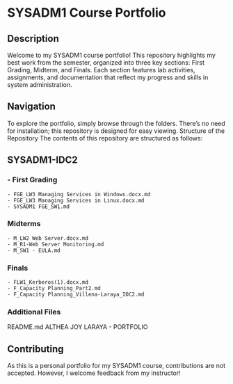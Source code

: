 # SYSADM1 Course Portfolio

## Description
Welcome to my SYSADM1 course portfolio! This repository highlights my best work from the semester, organized into three key sections: First Grading, Midterm, and Finals. Each section features lab activities, assignments, and documentation that reflect my progress and skills in system administration.

## Navigation
  To explore the portfolio, simply browse through the folders. There’s no need for installation; this repository is designed for easy viewing.
Structure of the Repository
The contents of this repository are structured as follows:
## SYSADM1-IDC2
### - First Grading
    - FGE_LW3 Managing Services in Windows.docx.md
    - FGE_LW3 Managing Services in Linux.docx.md
    - SYSADM1 FGE_SW1.md
### Midterms
    - M_LW2 Web Server.docx.md
    - M_R1-Web Server Monitoring.md
    - M_SW1 - EULA.md
### Finals
    - FLW1_Kerberos(1).docx.md
    - F_Capacity Planning_Part2.md
    - F_Capacity Planning_Villena-Laraya_IDC2.md
### Additional Files
README.md
ALTHEA JOY LARAYA - PORTFOLIO

## Contributing
As this is a personal portfolio for my SYSADM1 course, contributions are not accepted. However, I welcome feedback from my instructor!
